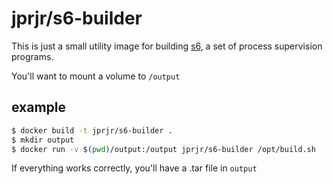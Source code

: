# jprjr/s6-builder

This is just a small utility image for building [s6](http://www.skarnet.org/software/s6/), a set of process supervision programs.

You'll want to mount a volume to `/output`

## example

```bash
$ docker build -t jprjr/s6-builder .
$ mkdir output
$ docker run -v $(pwd)/output:/output jprjr/s6-builder /opt/build.sh
```

If everything works correctly, you'll have a .tar file in `output`
